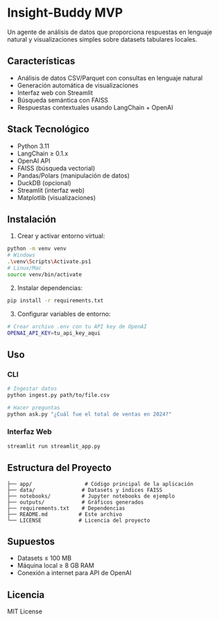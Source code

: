 # Insight-Buddy MVP

Un agente de análisis de datos que proporciona respuestas en lenguaje natural y visualizaciones simples sobre datasets tabulares locales.

## Características

- Análisis de datos CSV/Parquet con consultas en lenguaje natural
- Generación automática de visualizaciones
- Interfaz web con Streamlit
- Búsqueda semántica con FAISS
- Respuestas contextuales usando LangChain + OpenAI

## Stack Tecnológico

- Python 3.11
- LangChain ≥ 0.1.x
- OpenAI API
- FAISS (búsqueda vectorial)
- Pandas/Polars (manipulación de datos)
- DuckDB (opcional)
- Streamlit (interfaz web)
- Matplotlib (visualizaciones)

## Instalación

1. Crear y activar entorno virtual:
```bash
python -m venv venv
# Windows
.\venv\Scripts\Activate.ps1
# Linux/Mac
source venv/bin/activate
```

2. Instalar dependencias:
```bash
pip install -r requirements.txt
```

3. Configurar variables de entorno:
```bash
# Crear archivo .env con tu API key de OpenAI
OPENAI_API_KEY=tu_api_key_aqui
```

## Uso

### CLI
```bash
# Ingestar datos
python ingest.py path/to/file.csv

# Hacer preguntas
python ask.py "¿Cuál fue el total de ventas en 2024?"
```

### Interfaz Web
```bash
streamlit run streamlit_app.py
```

## Estructura del Proyecto

```
├── app/                 # Código principal de la aplicación
├── data/               # Datasets y índices FAISS
├── notebooks/          # Jupyter notebooks de ejemplo
├── outputs/            # Gráficos generados
├── requirements.txt    # Dependencias
├── README.md          # Este archivo
└── LICENSE            # Licencia del proyecto
```

## Supuestos

- Datasets ≤ 100 MB
- Máquina local ≥ 8 GB RAM
- Conexión a internet para API de OpenAI

## Licencia

MIT License